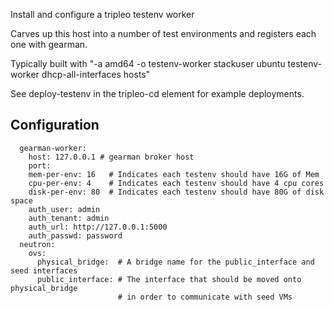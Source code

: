 Install and configure a tripleo testenv worker

Carves up this host into a number of test environments and registers each one with gearman.

Typically built with "-a amd64 -o testenv-worker stackuser ubuntu
testenv-worker dhcp-all-interfaces hosts"

See deploy-testenv in the tripleo-cd element for example deployments.

Configuration
-------------

      gearman-worker:
        host: 127.0.0.1 # gearman broker host
        port:
        mem-per-env: 16   # Indicates each testenv should have 16G of Mem
        cpu-per-env: 4    # Indicates each testenv should have 4 cpu cores
        disk-per-env: 80  # Indicates each testenv should have 80G of disk space
        auth_user: admin
        auth_tenant: admin
        auth_url: http://127.0.0.1:5000
        auth_passwd: password
      neutron:
        ovs:
          physical_bridge:  # A bridge name for the public_interface and seed interfaces
          public_interface: # The interface that should be moved onto physical_bridge
                            # in order to communicate with seed VMs
